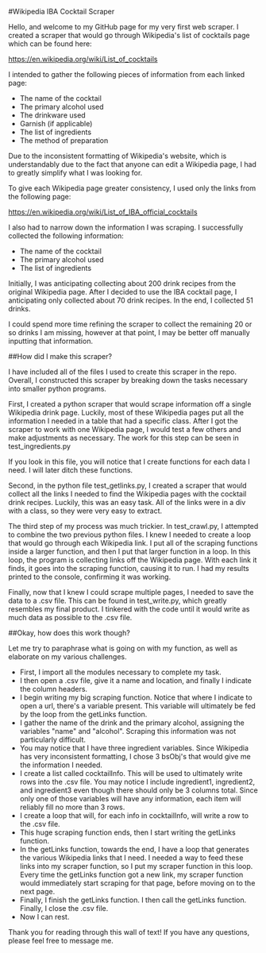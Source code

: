 #Wikipedia IBA Cocktail Scraper

Hello, and welcome to my GitHub page for my very first web scraper. I created a scraper that would go through Wikipedia's list of cocktails page which can be found here:

https://en.wikipedia.org/wiki/List_of_cocktails

I intended to gather the following pieces of information from each linked page:
- The name of the cocktail
- The primary alcohol used
- The drinkware used
- Garnish (if applicable)
- The list of ingredients
- The method of preparation

Due to the inconsistent formatting of Wikipedia's website, which is understandably due to the fact that anyone can edit a Wikipedia page, I had to greatly simplify what I was looking for.

To give each Wikipedia page greater consistency, I used only the links from the following page:

https://en.wikipedia.org/wiki/List_of_IBA_official_cocktails

I also had to narrow down the information I was scraping. I successfully collected the following information:

- The name of the cocktail
- The primary alcohol used
- The list of ingredients

Initially, I was anticipating collecting about 200 drink recipes from the original Wikipedia page. After I decided to use the IBA cocktail page, I anticipating only collected about 70 drink recipes. In the end, I collected 51 drinks.

I could spend more time refining the scraper to collect the remaining 20 or so drinks I am missing, however at that point, I may be better off manually inputting that information.

##How did I make this scraper?

I have included all of the files I used to create this scraper in the repo. Overall, I constructed this scraper by breaking down the tasks necessary into smaller python programs.

First, I created a python scraper that would scrape information off a single Wikipedia drink page. Luckily, most of these Wikipedia pages put all the information I needed in a table that had a specific class. After I got the scraper to work with one Wikipedia page, I would test a few others and make adjustments as necessary. The work for this step can be seen in test_ingredients.py

If you look in this file, you will notice that I create functions for each data I need. I will later ditch these functions.

Second, in the python file test_getlinks.py, I created a scraper that would collect all the links I needed to find the Wikipedia pages with the cocktail drink recipes. Luckily, this was an easy task. All of the links were in a div with a class, so they were very easy to extract.

The third step of my process was much trickier. In test_crawl.py, I attempted to combine the two previous python files. I knew I needed to create a loop that would go through each Wikipedia link. I put all of the scraping functions inside a larger function, and then I put that larger function in a loop. In this loop, the program is collecting links off the Wikipedia page. With each link it finds, it goes into the scraping function, causing it to run. I had my results printed to the console, confirming it was working.

Finally, now that I knew I could scrape multiple pages, I needed to save the data to a .csv file. This can be found in test_write.py, which greatly resembles my final product. I tinkered with the code until it would write as much data as possible to the .csv file.

##Okay, how does this work though?

Let me try to paraphrase what is going on with my function, as well as elaborate on my various challenges.

- First, I import all the modules necessary to complete my task.
- I then open a .csv file, give it a name and location, and finally I indicate the column headers.
- I begin writing my big scraping function. Notice that where I indicate to open a url, there's a variable present. This variable will ultimately be fed by the loop from the getLinks function.
- I gather the name of the drink and the primary alcohol, assigning the variables "name" and "alcohol". Scraping this information was not particularly difficult.
- You may notice that I have three ingredient variables. Since Wikipedia has very inconsistent formatting, I chose 3 bsObj's that would give me the information I needed.
- I create a list called cocktailInfo. This will be used to ultimately write rows into the .csv file. You may notice I include ingredient1, ingredient2, and ingredient3 even though there should only be 3 columns total. Since only one of those variables will have any information, each item will reliably fill no more than 3 rows.
- I create a loop that will, for each info in cocktailInfo, will write a row to the .csv file.
- This huge scraping function ends, then I start writing the getLinks function.
- In the getLinks function, towards the end, I have a loop that generates the various Wikipedia links that I need. I needed a way to feed these links into my scraper function, so I put my scraper function in this loop. Every time the getLinks function got a new link, my scraper function would immediately start scraping for that page, before moving on to the next page.
- Finally, I finish the getLinks function. I then call the getLinks function. Finally, I close the .csv file.
- Now I can rest.

Thank you for reading through this wall of text! If you have any questions, please feel free to message me.


